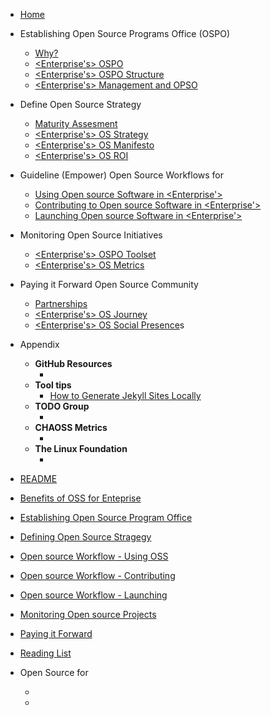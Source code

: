 * [Home](/)

* Establishing Open Source Programs Office (OSPO)
  * [Why?]()
  * [<Enterprise's> OSPO]()
  * [<Enterprise's> OSPO Structure]()
  * [<Enterprise's> Management and OPSO]()

* Define Open Source Strategy
  * [Maturity Assesment]()
  * [<Enterprise's> OS Strategy]()
  * [<Enterprise's> OS Manifesto]()
  * [<Enterprise's> OS ROI]()

* Guideline (Empower) Open Source Workflows for <Enterprise>
  * [Using Open source Software in <Enterprise'>]()
  * [Contributing to Open source Software in <Enterprise'>]()
  * [Launching Open source Software in <Enterprise'>]()

* Monitoring Open Source Initiatives
  * [<Enterprise's> OSPO Toolset]()
  * [<Enterprise's> OS Metrics]()

* Paying it Forward Open Source Community
  * [Partnerships]()
  * [<Enterprise's> OS Journey]()
  * [<Enterprise's> OS Social Presence]()s

* Appendix
  * **GitHub Resources**
    * []()
  * **Tool tips**
    * [How to Generate Jekyll Sites Locally](app_how_to_generate_locally.md)
  * **TODO Group**
    * []()
  * **CHAOSS Metrics**
    * []()
  * **The Linux Foundation**
    * []()



* [README](README.md "Open Source Workflow for Enterprises Guide")
* [Benefits of OSS for Enteprise](Benefits-of-OSS-for-Enterprise.md)
* [Establishing Open Source Program Office](Establishing-OSPO.md)
* [Defining Open Source Stragegy](Define-OSS-strategy-Enterprise.md)
* [Open source Workflow - Using OSS](OSS-Workflow-Using.md)
* [Open source Workflow - Contributing](OSS-Workflow-Contributing.md)
* [Open source Workflow - Launching](OSS-Workflow-Launching.md)
* [Monitoring Open source Projects](Monitor-OSS-Projects.md)
* [Paying it Forward](Paying-it-Forward.md)
* [Reading List](Reading-List.md)




* Open Source for <Enterprise>
  * []()
  * []()
